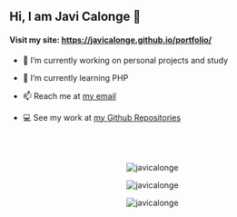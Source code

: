 ## Hi, I am Javi Calonge 👋

#### Visit my site: https://javicalonge.github.io/portfolio/

- 🔭 I’m currently working on personal projects and study
- 🌱 I’m currently learning PHP

- 📫 Reach me at [my email](mailto:javicalongem@gmail.com)
- 💻 See my work at [my Github Repositories](https://github.com/JaviCalonge?tab=repositories)
  <br>
  <br>
  <br>
  <br>
  

<p align="center"> <img align="center" src="https://github-readme-stats.vercel.app/api/top-langs?username=javicalonge&show_icons=true&locale=en&layout=compact" alt="javicalonge" /></p>

<p align="center"><img align="center" src="https://github-readme-stats.vercel.app/api?username=javicalonge&show_icons=true&locale=en" alt="javicalonge" /></p>

<p align="center"><img align="center" src="https://github-readme-streak-stats.herokuapp.com/?user=javicalonge&" alt="javicalonge" /></p>

<!--
**JaviCalonge/JaviCalonge** is a ✨ _special_ ✨ repository because its `README.md` (this file) appears on your GitHub profile.

Here are some ideas to get you started:

- 💻 See my work at [my Github pages](https://javicalonge.github.io/)Para mi página personal
- 👯 I’m looking to collaborate on ...
- 🤔 I’m looking for help with ...
- 💬 Ask me about ...
- 📫 How to reach me: ...
- 😄 Pronouns: ...
- ⚡ Fun fact: ...
-->
